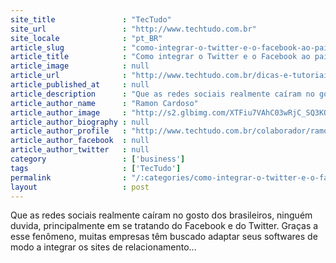 ```yaml
---
site_title               : "TecTudo"
site_url                 : "http://www.techtudo.com.br"
site_locale              : "pt_BR"
article_slug             : "como-integrar-o-twitter-e-o-facebook-ao-painel-do-opera"
article_title            : "Como integrar o Twitter e o Facebook ao painel do Opera"
article_image            : null
article_url              : "http://www.techtudo.com.br/dicas-e-tutoriais/noticia/2011/03/aprenda-integrar-o-twitter-e-o-facebook-ao-painel-do-opera.html"
article_published_at     : null
article_description      : "Que as redes sociais realmente caíram no gosto dos brasileiros, ninguém duvida, principalmente em se tratando do Facebook e do Twitter. Graças a esse fenômeno, muitas empresas têm buscado adaptar seus softwares de modo a integrar os sites de relacionamento..."
article_author_name      : "Ramon Cardoso"
article_author_image     : "http://s2.glbimg.com/XTFiu7VAhC03wRjC_SQ3KOGZAd0=/30x30/s2.glbimg.com/afuNsza_XNsjmKRpEdWwzhg58Pk=/0x0:160x160/75x75/s.glbimg.com/po/tt2/f/original/2013/04/12/t1.jpg"
article_author_biography : null
article_author_profile   : "http://www.techtudo.com.br/colaborador/ramon-cardoso.html"
article_author_facebook  : null
article_author_twitter   : null
category                 : ['business']
tags                     : ['TecTudo']
permalink                : "/:categories/como-integrar-o-twitter-e-o-facebook-ao-painel-do-opera/"
layout                   : post
---
```


Que as redes sociais realmente caíram no gosto dos brasileiros, ninguém duvida, principalmente em se tratando do Facebook e do Twitter. Graças a esse fenômeno, muitas empresas têm buscado adaptar seus softwares de modo a integrar os sites de relacionamento...
